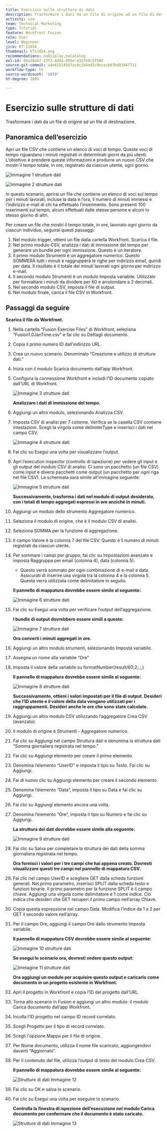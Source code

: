 ```yaml
---
title: Esercizio sulle strutture di dati
description: Trasformare i dati da un file di origine ad un file di destinazione. (Deve essere compreso tra 60 e 160 caratteri, ma è di 58 caratteri)
activity: use
team: Technical Marketing
type: Tutorial
feature: Workfront Fusion
role: User
level: Beginner
jira: KT-11054
thumbnail: KT11054.png
recommendations: noDisplay,noCatalog
exl-id: 06a39a87-23f3-4d4a-995e-d32fb9c5f50d
source-git-commit: a4e61514567ac8c2b4ad5c9ecacb87bd83947731
workflow-type: ht
source-wordcount: '1079'
ht-degree: 100%

---
```


# Esercizio sulle strutture di dati

Trasformare i dati da un file di origine ad un file di destinazione.

## Panoramica dell’esercizio

Apri un file CSV che contiene un elenco di voci di tempo. Queste voci di tempo riguardano i minuti registrati in determinati giorni da più utenti. L’obiettivo è prendere queste informazioni e produrre un nuovo CSV che mostri il tempo totale, in ore, registrato da ciascun utente, ogni giorno.

![Immagine 1 strutture dati](../12-exercises/assets/data-structures-walkthrough-1.png)

![Immagine 2 strutture dati](../12-exercises/assets/data-structures-walkthrough-2.png)


In questo scenario, aprirai un file che contiene un elenco di voci sul tempo per i minuti lavorati, incluse la data e l’ora, il numero di minuti immessi e l’indirizzo e-mail di chi ha effettuato l’inserimento. Sono presenti 100 inserimenti sul tempo, alcuni effettuati dalle stesse persone e alcuni lo stesso giorno di altri.

Per creare un file che mostri il tempo totale, in ore, lavorato ogni giorno da ciascun individuo, seguirai questi passaggi:

1. Nel modulo trigger, ottieni un file dalla cartella Workfront. Scarica il file.
1. Nel primo modulo CSV, analizza i dati di immissione del tempo per generare un bundle per ogni immissione. Questo è un iteratore.
1. Il primo modulo Strumenti è un aggregatore numerico. Questo SOMMERÀ tutti i minuti e raggrupperà le righe per indirizzo email, quindi per data. Il risultato è il totale dei minuti lavorati ogni giorno per indirizzo e-mail.
1. Il secondo modulo Strumenti è un modulo Imposta variabile. Utilizzalo per formattare i minuti da dividere per 60 e arrotondare a 2 decimali.
1. Nel secondo modulo CSV, imposta il file di output.
1. Nel modulo finale, carica il file CSV in Workfront.

## Passaggi da seguire

**Scarica il file da Workfront.**

1. Nella cartella “Fusion Exercise Files” di Workfront, seleziona “Fusion1.0JanTime.csv” e fai clic su Dettagli documento.
1. Copia il primo numero ID dall’indirizzo URL.
1. Crea un nuovo scenario. Denominalo “Creazione e utilizzo di strutture dati.”
1. Inizia con il modulo Scarica documento dall’app Workfront.
1. Configura la connessione Workfront e includi l’ID documento copiato dall’URL di Workfront.

   ![Immagine 3 strutture dati](../12-exercises/assets/data-structures-walkthrough-3.png)

   **Analizzare i dati di immissione del tempo.**

1. Aggiungi un altro modulo, selezionando Analizza CSV.
1. Imposta CSV di analisi per 7 colonne. Verifica se la casella CSV contiene intestazioni. Scegli la virgola come delimiterType e inserisci i dati nel campo CSV.

   ![Immagine 4 strutture dati](../12-exercises/assets/data-structures-walkthrough-4.png)

1. Fai clic su Esegui una volta per visualizzare l’output.
1. Apri l’execution inspector (controllo di ispezione) per vedere gli input e gli output del modulo CSV di analisi. Ci sono un pacchetto (un file CSV) come input e diversi pacchetti come output (un pacchetto per ogni riga nel file CSV). La schermata sarà simile all’immagine seguente:

   ![Immagine 5 strutture dati](../12-exercises/assets/data-structures-walkthrough-5.png)

   **Successivamente, trasforma i dati nel modulo di output desiderato, con i totali di tempo aggregati espressi in ore anziché in minuti.**

1. Aggiungi un modulo dello strumento Aggregatore numerico.
1. Seleziona il modulo di origine, che è il modulo CSV di analisi.
1. Seleziona SOMMA per la funzione di aggregazione.
1. Il campo Valore è la colonna 7 del file CSV. Questo è il numero di minuti registrati da ciascun utente.
1. Per sommare i campi per gruppo, fai clic su Impostazioni avanzate e imposta Raggruppa per email (colonna 4), data (colonna 5).

   + Questo verrà sommato per ogni combinazione di e-mail e data. Assicurati di inserire una virgola tra la colonna 4 e la colonna 5. Questa verrà utilizzata come delimitatore in seguito.

   **Il pannello di mappatura dovrebbe essere simile al seguente:**

   ![Immagine 6 strutture dati](../12-exercises/assets/data-structures-walkthrough-6.png)

1. Fai clic su Esegui una volta per verificare l’output dell’aggregazione.

   **I bundle di output dovrebbero essere simili a questo:**

   ![Immagine 7 strutture dati](../12-exercises/assets/data-structures-walkthrough-7.png)

   **Ora converti i minuti aggregati in ore.**

1. Aggiungi un altro modulo strumenti, selezionando Imposta variabile.
1. Assegna un nome alla variabile “Ore”
1. Imposta il valore della variabile su formatNumber(result/60;2;.;,)

   **Il pannello di mappatura dovrebbe essere simile al seguente:**

   ![Immagine 8 strutture dati](../12-exercises/assets/data-structures-walkthrough-8.png)

   **Successivamente, ottieni i valori impostati per il file di output. Desideri che l’ID utente e il valore della data vengano utilizzati per i raggruppamenti. Desideri anche le ore che sono state calcolate.**

1. Aggiungi un altro modulo CSV utilizzando l’aggregatore Crea CSV (avanzato).
1. Il modulo di origine è Strumenti - Aggregatore numerico.
1. Fai clic su Aggiungi nel campo Struttura dati e denomina la struttura dati “Somma giornaliera registrata nel tempo.”
1. Fai clic su Aggiungi elemento per creare il primo elemento.
1. Denomina l’elemento “UserID” e imposta il tipo su Testo. Fai clic su Aggiungi.
1. Fai di nuovo clic su Aggiungi elemento per creare il secondo elemento.
1. Denomina l’elemento “Data”, imposta il tipo su Data e fai clic su Aggiungi.
1. Fai clic su Aggiungi elemento ancora una volta.
1. Denomina l’elemento “Ore”, imposta il tipo su Numero e fai clic su Aggiungi.

   **La struttura dei dati dovrebbe essere simile alla seguente:**

   ![Immagine 9 strutture dati](../12-exercises/assets/data-structures-walkthrough-9.png)

1. Fai clic su Salva per completare la struttura dei dati della somma giornaliera registrata nel tempo.

   **Ora fornisci i valori per i tre campi che hai appena creato. Dovresti visualizzare questi tre campi nel pannello di mappatura CSV.**

1. Fai clic nel campo UserID e scegliere GET dalla scheda funzioni generali. Nel primo parametro, inserisci SPLIT dalla scheda testo e funzioni binarie. Il primo parametro per la funzione SPLIT è il campo chiave. Aggiungi una virgola come delimitatore e 1 come indice. Ciò indica che desideri che GET recuperi il primo campo nell’array Chiave.
1. Copia questa espressione nel campo Data. Modifica l’indice da 1 a 2 per GET il secondo valore nell’array.
1. Per il campo Ore, aggiungi il campo Ore dallo strumento Imposta variabile.

   **Il pannello di mappatura CSV dovrebbe essere simile al seguente:**

   ![Immagine 10 strutture dati](../12-exercises/assets/data-structures-walkthrough-10.png)

   **Se esegui lo scenario ora, dovresti vedere questo output:**

   ![Immagine 11 strutture dati](../12-exercises/assets/data-structures-walkthrough-11.png)

   **Ora aggiungi un modulo per acquisire questo output e caricarlo come documento in un progetto esistente in Workfront.**

1. Apri il progetto in Workfront e copia l’ID del progetto dall’URL.
1. Torna allo scenario in Fusion e aggiungi un altro modulo: il modulo Carica documento dall’app Workfront.
1. Incolla l’ID progetto nel campo ID record correlato.
1. Scegli Progetto per il tipo di record correlato.
1. Scegli l&#39;opzione Mappa per il file di origine.
1. Per Nome documento, utilizza il nome file scaricato, aggiungendovi davanti “Aggiornato”.
1. Per il contenuto del file, utilizza l’output di testo del modulo Crea CSV.

   **Il pannello di mappatura dovrebbe essere simile al seguente:**

   ![Strutture di dati Immagine 12](../12-exercises/assets/data-structures-walkthrough-12.png)

1. Fai clic su OK e salva lo scenario.
1. Fai clic su Esegui una volta per eseguire lo scenario.

   **Controlla la finestra di ispezione dell’esecuzione nel modulo Carica documento per confermare che il documento è stato caricato.**

   ![Strutture di dati Immagine 13](../12-exercises/assets/data-structures-walkthrough-13.png)
